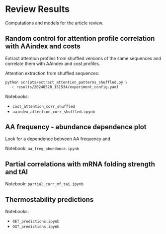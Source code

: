# Review Results

Computations and models for the article review.


## Random control for attention profile correlation with AAindex and costs

Extract attention profiles from shuffled versions of the same sequences 
and correlate them with AAindex and cost profiles.

Attention extraction from shuffled sequences:

```bash
python scripts/extract_attention_patterns_shuffled.py \
  -c results/20240528_151534/experiment_config.yaml
```

Notebooks:

* `cost_attention_corr_shuffled`
* `aaindex_attention_corr_shuffled.ipynb`


## AA frequency - abundance dependence plot

Look for a dependence between AA frequency and 

Notebook: `aa_freq_abundance.ipynb`


## Partial correlations with mRNA folding strength and tAI

Notebook: `partial_corr_mf_tai.ipynb`


## Thermostability predictions

Notebooks: 

* `OET_predictions.ipynb`
* `OGT_predictions.ipynb`

